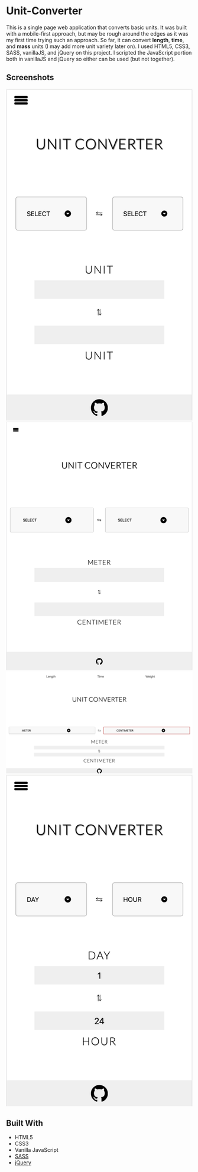 # Unit-Converter
This is a single page web application that converts basic units. It was built with a mobile-first approach, but may be rough around the edges as it was my first time trying such an approach. So far, it can convert **length**, **time**, and **mass** units (I may add more unit variety later on). I used HTML5, CSS3, SASS, vanillaJS, and jQuery on this project. I scripted the JavaScript portion both in vanillaJS and jQuery so either can be used (but not together).

## Screenshots

![Phone View](https://github.com/jackthta/Unit-Converter/blob/master/Screenshots/Phone%20View.png) <!-- .element height="50%" width="50%" -->
![Tablet View](https://github.com/jackthta/Unit-Converter/blob/master/Screenshots/Tablet%20View.png) <!-- .element height="50%" width="50%" -->
![Desktop View](https://github.com/jackthta/Unit-Converter/blob/master/Screenshots/Desktop%20View.png) <!-- .element height="50%" width="50%" -->
![Test](https://github.com/jackthta/Unit-Converter/blob/master/Screenshots/Test.png) <!-- .element height="50%" width="50%" -->

## Built With
- HTML5
- CSS3
- Vanilla JavaScript
- [SASS](https://sass-lang.com/)
- [jQuery](https://jquery.com/)
